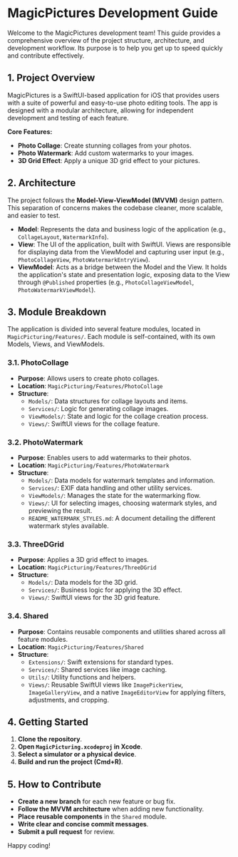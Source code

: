 # MagicPictures Development Guide

Welcome to the MagicPictures development team! This guide provides a comprehensive overview of the project structure, architecture, and development workflow. Its purpose is to help you get up to speed quickly and contribute effectively.

## 1. Project Overview

MagicPictures is a SwiftUI-based application for iOS that provides users with a suite of powerful and easy-to-use photo editing tools. The app is designed with a modular architecture, allowing for independent development and testing of each feature.

**Core Features:**
- **Photo Collage**: Create stunning collages from your photos.
- **Photo Watermark**: Add custom watermarks to your images.
- **3D Grid Effect**: Apply a unique 3D grid effect to your pictures.

## 2. Architecture

The project follows the **Model-View-ViewModel (MVVM)** design pattern. This separation of concerns makes the codebase cleaner, more scalable, and easier to test.

- **Model**: Represents the data and business logic of the application (e.g., `CollageLayout`, `WatermarkInfo`).
- **View**: The UI of the application, built with SwiftUI. Views are responsible for displaying data from the ViewModel and capturing user input (e.g., `PhotoCollageView`, `PhotoWatermarkEntryView`).
- **ViewModel**: Acts as a bridge between the Model and the View. It holds the application's state and presentation logic, exposing data to the View through `@Published` properties (e.g., `PhotoCollageViewModel`, `PhotoWatermarkViewModel`).

## 3. Module Breakdown

The application is divided into several feature modules, located in `MagicPicturing/Features/`. Each module is self-contained, with its own Models, Views, and ViewModels.

### 3.1. PhotoCollage

- **Purpose**: Allows users to create photo collages.
- **Location**: `MagicPicturing/Features/PhotoCollage`
- **Structure**:
  - `Models/`: Data structures for collage layouts and items.
  - `Services/`: Logic for generating collage images.
  - `ViewModels/`: State and logic for the collage creation process.
  - `Views/`: SwiftUI views for the collage feature.

### 3.2. PhotoWatermark

- **Purpose**: Enables users to add watermarks to their photos.
- **Location**: `MagicPicturing/Features/PhotoWatermark`
- **Structure**:
  - `Models/`: Data models for watermark templates and information.
  - `Services/`: EXIF data handling and other utility services.
  - `ViewModels/`: Manages the state for the watermarking flow.
  - `Views/`: UI for selecting images, choosing watermark styles, and previewing the result.
  - `README_WATERMARK_STYLES.md`: A document detailing the different watermark styles available.

### 3.3. ThreeDGrid

- **Purpose**: Applies a 3D grid effect to images.
- **Location**: `MagicPicturing/Features/ThreeDGrid`
- **Structure**:
  - `Models/`: Data models for the 3D grid.
  - `Services/`: Business logic for applying the 3D effect.
  - `Views/`: SwiftUI views for the 3D grid feature.

### 3.4. Shared

- **Purpose**: Contains reusable components and utilities shared across all feature modules.
- **Location**: `MagicPicturing/Features/Shared`
- **Structure**:
  - `Extensions/`: Swift extensions for standard types.
  - `Services/`: Shared services like image caching.
  - `Utils/`: Utility functions and helpers.
  - `Views/`: Reusable SwiftUI views like `ImagePickerView`, `ImageGalleryView`, and a native `ImageEditorView` for applying filters, adjustments, and cropping.

## 4. Getting Started

1.  **Clone the repository**.
2.  **Open `MagicPicturing.xcodeproj` in Xcode**.
3.  **Select a simulator or a physical device**.
4.  **Build and run the project (Cmd+R)**.

## 5. How to Contribute

- **Create a new branch** for each new feature or bug fix.
- **Follow the MVVM architecture** when adding new functionality.
- **Place reusable components** in the `Shared` module.
- **Write clear and concise commit messages**.
- **Submit a pull request** for review.

Happy coding!
